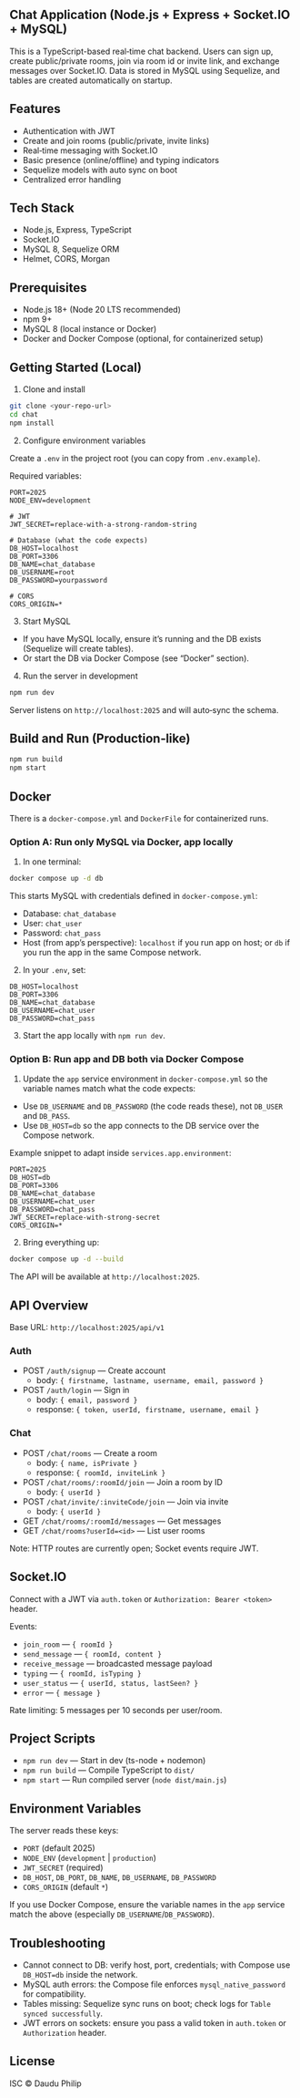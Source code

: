 ## Chat Application (Node.js + Express + Socket.IO + MySQL)

This is a TypeScript-based real‑time chat backend. Users can sign up, create public/private rooms, join via room id or invite link, and exchange messages over Socket.IO. Data is stored in MySQL using Sequelize, and tables are created automatically on startup.

## Features

- Authentication with JWT
- Create and join rooms (public/private, invite links)
- Real‑time messaging with Socket.IO
- Basic presence (online/offline) and typing indicators
- Sequelize models with auto sync on boot
- Centralized error handling

## Tech Stack

- Node.js, Express, TypeScript
- Socket.IO
- MySQL 8, Sequelize ORM
- Helmet, CORS, Morgan

## Prerequisites

- Node.js 18+ (Node 20 LTS recommended)
- npm 9+
- MySQL 8 (local instance or Docker)
- Docker and Docker Compose (optional, for containerized setup)

## Getting Started (Local)

1) Clone and install

```bash
git clone <your-repo-url>
cd chat
npm install
```

2) Configure environment variables

Create a `.env` in the project root (you can copy from `.env.example`).

Required variables:

```
PORT=2025
NODE_ENV=development

# JWT
JWT_SECRET=replace-with-a-strong-random-string

# Database (what the code expects)
DB_HOST=localhost
DB_PORT=3306
DB_NAME=chat_database
DB_USERNAME=root
DB_PASSWORD=yourpassword

# CORS
CORS_ORIGIN=*
```

3) Start MySQL

- If you have MySQL locally, ensure it’s running and the DB exists (Sequelize will create tables).
- Or start the DB via Docker Compose (see “Docker” section).

4) Run the server in development

```bash
npm run dev
```

Server listens on `http://localhost:2025` and will auto‑sync the schema.

## Build and Run (Production‑like)

```bash
npm run build
npm start
```

## Docker

There is a `docker-compose.yml` and `DockerFile` for containerized runs.

### Option A: Run only MySQL via Docker, app locally

1) In one terminal:

```bash
docker compose up -d db
```

This starts MySQL with credentials defined in `docker-compose.yml`:
- Database: `chat_database`
- User: `chat_user`
- Password: `chat_pass`
- Host (from app’s perspective): `localhost` if you run app on host; or `db` if you run the app in the same Compose network.

2) In your `.env`, set:

```
DB_HOST=localhost
DB_PORT=3306
DB_NAME=chat_database
DB_USERNAME=chat_user
DB_PASSWORD=chat_pass
```

3) Start the app locally with `npm run dev`.

### Option B: Run app and DB both via Docker Compose

1) Update the `app` service environment in `docker-compose.yml` so the variable names match what the code expects:

- Use `DB_USERNAME` and `DB_PASSWORD` (the code reads these), not `DB_USER` and `DB_PASS`.
- Use `DB_HOST=db` so the app connects to the DB service over the Compose network.

Example snippet to adapt inside `services.app.environment`:

```
PORT=2025
DB_HOST=db
DB_PORT=3306
DB_NAME=chat_database
DB_USERNAME=chat_user
DB_PASSWORD=chat_pass
JWT_SECRET=replace-with-strong-secret
CORS_ORIGIN=*
```

2) Bring everything up:

```bash
docker compose up -d --build
```

The API will be available at `http://localhost:2025`.

## API Overview

Base URL: `http://localhost:2025/api/v1`

### Auth

- POST `/auth/signup` — Create account
  - body: `{ firstname, lastname, username, email, password }`
- POST `/auth/login` — Sign in
  - body: `{ email, password }`
  - response: `{ token, userId, firstname, username, email }`

### Chat

- POST `/chat/rooms` — Create a room
  - body: `{ name, isPrivate }`
  - response: `{ roomId, inviteLink }`
- POST `/chat/rooms/:roomId/join` — Join a room by ID
  - body: `{ userId }`
- POST `/chat/invite/:inviteCode/join` — Join via invite
  - body: `{ userId }`
- GET `/chat/rooms/:roomId/messages` — Get messages
- GET `/chat/rooms?userId=<id>` — List user rooms

Note: HTTP routes are currently open; Socket events require JWT.

## Socket.IO

Connect with a JWT via `auth.token` or `Authorization: Bearer <token>` header.

Events:

- `join_room` — `{ roomId }`
- `send_message` — `{ roomId, content }`
- `receive_message` — broadcasted message payload
- `typing` — `{ roomId, isTyping }`
- `user_status` — `{ userId, status, lastSeen? }`
- `error` — `{ message }`

Rate limiting: 5 messages per 10 seconds per user/room.

## Project Scripts

- `npm run dev` — Start in dev (ts-node + nodemon)
- `npm run build` — Compile TypeScript to `dist/`
- `npm start` — Run compiled server (`node dist/main.js`)

## Environment Variables

The server reads these keys:

- `PORT` (default 2025)
- `NODE_ENV` (`development` | `production`)
- `JWT_SECRET` (required)
- `DB_HOST`, `DB_PORT`, `DB_NAME`, `DB_USERNAME`, `DB_PASSWORD`
- `CORS_ORIGIN` (default `*`)

If you use Docker Compose, ensure the variable names in the `app` service match the above (especially `DB_USERNAME`/`DB_PASSWORD`).

## Troubleshooting

- Cannot connect to DB: verify host, port, credentials; with Compose use `DB_HOST=db` inside the network.
- MySQL auth errors: the Compose file enforces `mysql_native_password` for compatibility.
- Tables missing: Sequelize sync runs on boot; check logs for `Table synced successfully`.
- JWT errors on sockets: ensure you pass a valid token in `auth.token` or `Authorization` header.

## License

ISC © Daudu Philip
